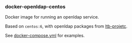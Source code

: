 ### docker-openldap-centos

Docker image for running an openldap service.

Based on ```centos:6```, with openldap packages from [ltb-projetc](http://ltb-project.org/).

See [docker-compose.yml](./docker-compose.yml) for examples.
